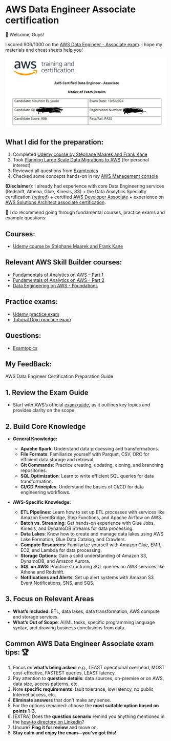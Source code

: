 # AWS Data Engineer Associate certification

👋 Welcome, Guys!

I scored 906/1000 on the [AWS Data Engineer - Associate exam](https://aws.amazon.com/certification/certified-data-engineer-associate/). I hope my materials and cheat sheets help you!

![My exam score](/images/score.JPG)

## What I did for the preparation:

1. Completed [Udemy course by Stéphane Maarek and Frank Kane](https://www.udemy.com/course/aws-data-engineer/?couponCode=24T6MT102824)
2. Took [Planning Large Scale Data Migrations to AWS](https://explore.skillbuilder.aws/learn/course/15545/) (for personal interest)
3. Reviewed all questions from [Examtopics](https://www.examtopics.com/exams/amazon/aws-certified-data-engineer-associate-dea-c01/)
4. Checked some concepts hands-on in my [AWS Management console](https://aws.amazon.com/console/)

**(Disclaimer)**: I already had experience with core Data Engineering services (Redshift, Athena, Glue, Kinesis, S3) + the Data Analytics Specialty certification ([retired](https://aws.amazon.com/blogs/training-and-certification/aws-certification-retirements-and-launches/)) + certified [AWS Developer Associate](https://aws.amazon.com/certification/certified-developer-associate/) + experience on [AWS Solutions Architect associate certification](https://aws.amazon.com/certification/certified-solutions-architect-associate/).

📌 I do recommend going through fundamental courses, practice exams and example questions:

## Courses:

- [Udemy course by Stéphane Maarek and Frank Kane](https://www.udemy.com/course/aws-data-engineer/)

## Relevant AWS Skill Builder courses:

- [Fundamentals of Analytics on AWS – Part 1](https://explore.skillbuilder.aws/learn/course/internal/view/elearning/18437/fundamentals-of-analytics-on-aws-part-1)
- [Fundamentals of Analytics on AWS – Part 2](https://explore.skillbuilder.aws/learn/course/internal/view/elearning/18440/fundamentals-of-analytics-on-aws-part-2)
- [Data Engineering on AWS - Foundations](https://explore.skillbuilder.aws/learn/course/internal/view/elearning/19747/data-engineering-on-aws-foundations)

## Practice exams:

- [Udemy practice exam](https://www.udemy.com/course/practice-exams-aws-certified-data-engineer-associate-r/)
- [Tutorial Dojo practice exam](https://portal.tutorialsdojo.com/courses/aws-certified-data-engineer-associate-practice-exam-dea-c01/)

## Questions:

- [Examtopics](https://www.examtopics.com/exams/amazon/aws-certified-data-engineer-associate-dea-c01/)

## My FeedBack:
AWS Data Engineer Certification Preparation Guide

## 1. Review the Exam Guide
- Start with AWS’s official [exam guide](https://aws.amazon.com/certification/), as it outlines key topics and provides clarity on the scope.

## 2. Build Core Knowledge
- **General Knowledge:**
  - **Apache Spark**: Understand data processing and transformations.
  - **File Formats**: Familiarize yourself with Parquet, CSV, ORC for efficient data storage and retrieval.
  - **Git Commands**: Practice creating, updating, cloning, and branching repositories.
  - **SQL Optimization**: Learn to write efficient SQL queries for data transformation.
  - **CI/CD Principles**: Understand the basics of CI/CD for data engineering workflows.

- **AWS-Specific Knowledge:**
  - **ETL Pipelines**: Learn how to set up ETL processes with services like Amazon EventBridge, Step Functions, and Apache Airflow on AWS.
  - **Batch vs. Streaming**: Get hands-on experience with Glue Jobs, Kinesis, and DynamoDB Streams for data processing.
  - **Data Lakes**: Know how to create and manage data lakes using AWS Lake Formation, Glue Data Catalog, and Crawlers.
  - **Compute Resources**: Familiarize yourself with Amazon Glue, EMR, EC2, and Lambda for data processing.
  - **Storage Options**: Gain a solid understanding of Amazon S3, DynamoDB, and Amazon Aurora.
  - **SQL on AWS**: Practice structuring SQL queries on AWS services like Athena and Redshift.
  - **Notifications and Alerts**: Set up alert systems with Amazon S3 Event Notifications, SNS, and SQS.

## 3. Focus on Relevant Areas
- **What’s Included**: ETL, data lakes, data transformation, AWS compute and storage services.
- **What’s Out of Scope**: AI/ML tasks, specific programming language syntax, and drawing business conclusions from data.


## Common AWS Data Engineer Associate exam tips: 🏆

1. Focus on **what’s being asked**: e.g., LEAST operational overhead, MOST cost-effective, FASTEST queries, LEAST latency.
2. Pay attention to **question details**: data sources, on-premise or on AWS, data size, access patterns, etc.
3. Note **specific requirements**: fault tolerance, low latency, no public Internet access, etc.
4. **Eliminate answers** that don't make any sense.
5. For the options remained: choose the **most suitable option based on points 1-3**.
6. [EXTRA] Does the **question scenario** remind you anything mentioned in the 
[how-to directory on Linkedin](https://www.linkedin.com/in/mouhcin-el-youbi/)?
7. Unsure? **Flag it for review** and move on.
8. **Stay calm and enjoy the exam—you've got this!**
